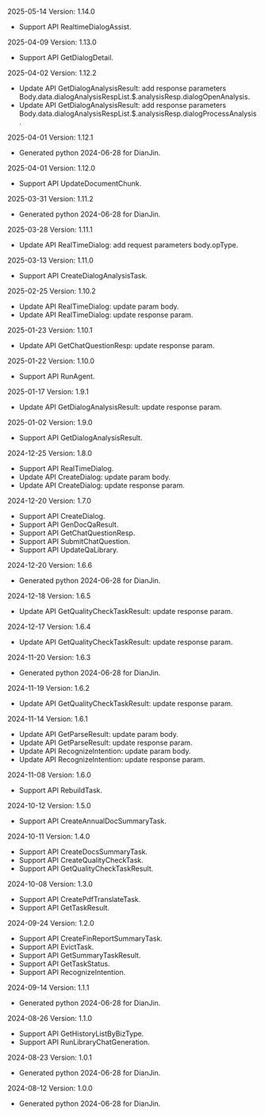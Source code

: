 2025-05-14 Version: 1.14.0
- Support API RealtimeDialogAssist.


2025-04-09 Version: 1.13.0
- Support API GetDialogDetail.


2025-04-02 Version: 1.12.2
- Update API GetDialogAnalysisResult: add response parameters Body.data.dialogAnalysisRespList.$.analysisResp.dialogOpenAnalysis.
- Update API GetDialogAnalysisResult: add response parameters Body.data.dialogAnalysisRespList.$.analysisResp.dialogProcessAnalysis.


2025-04-01 Version: 1.12.1
- Generated python 2024-06-28 for DianJin.

2025-04-01 Version: 1.12.0
- Support API UpdateDocumentChunk.


2025-03-31 Version: 1.11.2
- Generated python 2024-06-28 for DianJin.

2025-03-28 Version: 1.11.1
- Update API RealTimeDialog: add request parameters body.opType.


2025-03-13 Version: 1.11.0
- Support API CreateDialogAnalysisTask.


2025-02-25 Version: 1.10.2
- Update API RealTimeDialog: update param body.
- Update API RealTimeDialog: update response param.


2025-01-23 Version: 1.10.1
- Update API GetChatQuestionResp: update response param.


2025-01-22 Version: 1.10.0
- Support API RunAgent.


2025-01-17 Version: 1.9.1
- Update API GetDialogAnalysisResult: update response param.


2025-01-02 Version: 1.9.0
- Support API GetDialogAnalysisResult.


2024-12-25 Version: 1.8.0
- Support API RealTimeDialog.
- Update API CreateDialog: update param body.
- Update API CreateDialog: update response param.


2024-12-20 Version: 1.7.0
- Support API CreateDialog.
- Support API GenDocQaResult.
- Support API GetChatQuestionResp.
- Support API SubmitChatQuestion.
- Support API UpdateQaLibrary.


2024-12-20 Version: 1.6.6
- Generated python 2024-06-28 for DianJin.

2024-12-18 Version: 1.6.5
- Update API GetQualityCheckTaskResult: update response param.


2024-12-17 Version: 1.6.4
- Update API GetQualityCheckTaskResult: update response param.


2024-11-20 Version: 1.6.3
- Generated python 2024-06-28 for DianJin.

2024-11-19 Version: 1.6.2
- Update API GetQualityCheckTaskResult: update response param.


2024-11-14 Version: 1.6.1
- Update API GetParseResult: update param body.
- Update API GetParseResult: update response param.
- Update API RecognizeIntention: update param body.
- Update API RecognizeIntention: update response param.


2024-11-08 Version: 1.6.0
- Support API RebuildTask.


2024-10-12 Version: 1.5.0
- Support API CreateAnnualDocSummaryTask.


2024-10-11 Version: 1.4.0
- Support API CreateDocsSummaryTask.
- Support API CreateQualityCheckTask.
- Support API GetQualityCheckTaskResult.


2024-10-08 Version: 1.3.0
- Support API CreatePdfTranslateTask.
- Support API GetTaskResult.


2024-09-24 Version: 1.2.0
- Support API CreateFinReportSummaryTask.
- Support API EvictTask.
- Support API GetSummaryTaskResult.
- Support API GetTaskStatus.
- Support API RecognizeIntention.


2024-09-14 Version: 1.1.1
- Generated python 2024-06-28 for DianJin.

2024-08-26 Version: 1.1.0
- Support API GetHistoryListByBizType.
- Support API RunLibraryChatGeneration.


2024-08-23 Version: 1.0.1
- Generated python 2024-06-28 for DianJin.

2024-08-12 Version: 1.0.0
- Generated python 2024-06-28 for DianJin.

